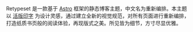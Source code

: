 ---
---

Retypeset 是一款基于 <a href="https://astro.build/" target="_blank" rel="noopener noreferrer nofollow">Astro</a> 框架的静态博客主题，中文名为重新编排。本主题以 <a href="https://astro-theme-typography.vercel.app/" target="_blank" rel="noopener noreferrer nofollow">活版印字</a> 为设计灵感，通过建立全新的视觉规范，对所有页面进行重新编排，打造纸质书页般的阅读体验，再现版式之美。所见皆为细节，方寸尽显优雅。